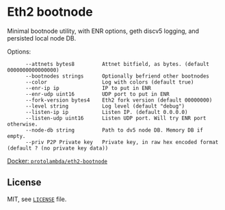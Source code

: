 # Eth2 bootnode

Minimal bootnode utility, with ENR options, geth discv5 logging, and persisted local node DB. 

Options:
```
      --attnets bytes8         Attnet bitfield, as bytes. (default 0000000000000000)
      --bootnodes strings      Optionally befriend other bootnodes
      --color                  Log with colors (default true)
      --enr-ip ip              IP to put in ENR
      --enr-udp uint16         UDP port to put in ENR
      --fork-version bytes4    Eth2 fork version (default 00000000)
      --level string           Log level (default "debug")
      --listen-ip ip           Listen IP. (default 0.0.0.0)
      --listen-udp uint16      Listen UDP port. Will try ENR port otherwise.
      --node-db string         Path to dv5 node DB. Memory DB if empty.
      --priv P2P Private key   Private key, in raw hex encoded format (default ? (no private key data))
```

[Docker: `protolambda/eth2-bootnode`](https://hub.docker.com/repository/docker/protolambda/eth2-bootnode)

## License

MIT, see [`LICENSE`](./LICENSE) file.

